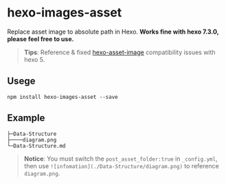 # hexo-images-asset

Replace asset image to absolute path in Hexo. **Works fine with hexo 7.3.0, please feel free to use.**

> **Tips**: Reference & fixed [hexo-asset-image](https://github.com/xcodebuild/hexo-asset-image) compatibility issues with hexo 5.

## Usege

```shell
npm install hexo-images-asset --save
```

## Example

```shell
├─Data-Structure
├────diagram.png
└─Data-Structure.md
```

> **Notice**: You must switch the `post_asset_folder:true` in `_config.yml`, then use `![infomation](./Data-Structure/diagram.png)` to reference `diagram.png`.
